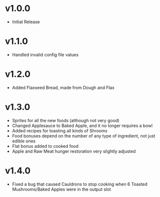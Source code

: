 # v1.0.0
- Initial Release

# v1.1.0
- Handled invalid config file values

# v1.2.0
- Added Flaxseed Bread, made from Dough and Flax

# v1.3.0
- Sprites for all the new foods (although not very good)
- Changed Applesauce to Baked Apple, and it no longer requires a bowl
- Added recipes for toasting all kinds of Shrooms
- Food bonuses depend on the number of any type of ingredient, not just edible ones
- Flat bonus added to cooked food
- Apple and Raw Meat hunger restoration very slightly adjusted

# v1.4.0
- Fixed a bug that caused Cauldrons to stop cooking when 6 Toasted Mushrooms/Baked Apples were in the output slot